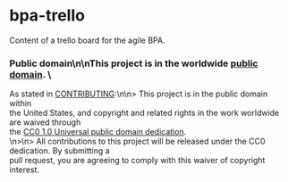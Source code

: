 # bpa-trello

Content of a trello board for the agile BPA.

### Public domain\n\nThis project is in the worldwide [public domain](LICENSE.md). \
  As stated in [CONTRIBUTING](CONTRIBUTING.md):\n\n> This project is in the public domain within \
  the United States, and copyright and related rights in the work worldwide are waived through \
  the [CC0 1.0 Universal public domain dedication](https://creativecommons.org/publicdomain/zero/1.0/).\
  \n>\n> All contributions to this project will be released under the CC0 dedication. By submitting a \
  pull request, you are agreeing to comply with this waiver of copyright interest.
